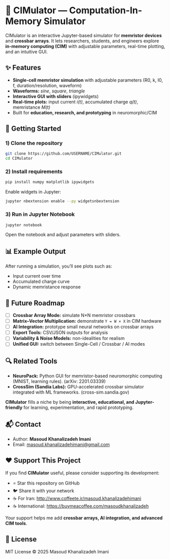 # 🧠 CIMulator — Computation-In-Memory Simulator

CIMulator is an interactive Jupyter-based simulator for **memristor devices** and **crossbar arrays**. It lets researchers, students, and engineers explore **in-memory computing (CIM)** with adjustable parameters, real-time plotting, and an intuitive GUI.

## ✨ Features

- **Single-cell memristor simulation** with adjustable parameters (R0, k, I0, f, duration/resolution, waveform)
- **Waveforms:** *sine*, *square*, *triangle*
- **Interactive GUI with sliders** (ipywidgets)
- **Real-time plots:** input current *i(t)*, accumulated charge *q(t)*, memristance *M(t)*
- Built for **education, research, and prototyping** in neuromorphic/CIM

## 🚀 Getting Started

### 1) Clone the repository

```bash
git clone https://github.com/USERNAME/CIMulator.git
cd CIMulator
```

### 2) Install requirements

```bash
pip install numpy matplotlib ipywidgets
```

Enable widgets in Jupyter:

```bash
jupyter nbextension enable --py widgetsnbextension
```

### 3) Run in Jupyter Notebook

```bash
jupyter notebook
```

Open the notebook and adjust parameters with sliders.

## 📊 Example Output

After running a simulation, you’ll see plots such as:
- Input current over time
- Accumulated charge curve
- Dynamic memristance response

## 🧩 Future Roadmap

- [ ] **Crossbar Array Mode:** simulate N×N memristor crossbars  
- [ ] **Matrix–Vector Multiplication:** demonstrate `Y = W × X` in CIM hardware  
- [ ] **AI Integration:** prototype small neural networks on crossbar arrays  
- [ ] **Export Tools:** CSV/JSON outputs for analysis  
- [ ] **Variability & Noise Models:** non-idealities for realism  
- [ ] **Unified GUI:** switch between Single-Cell / Crossbar / AI modes

## 🔍 Related Tools

- **NeuroPack:** Python GUI for memristor-based neuromorphic computing (MNIST, learning rules). (arXiv: 2201.03339)  
- **CrossSim (Sandia Labs):** GPU-accelerated crossbar simulator integrated with ML frameworks. (cross-sim.sandia.gov)

**CIMulator** fills a niche by being **interactive, educational, and Jupyter-friendly** for learning, experimentation, and rapid prototyping.

## 📬 Contact

- Author: **Masoud Khanalizadeh Imani**  
- Email: masoud.khanalizadehimani@gmail.com

## ❤️ Support This Project

If you find **CIMulator** useful, please consider supporting its development:

- ⭐ Star this repository on GitHub  
- 🐦 Share it with your network  
- ☕ For Iran: http://www.coffeete.ir/masoud.khanalizadehimani  
- ☕ International: https://buymeacoffee.com/masoudkhanalizadeh

Your support helps me add **crossbar arrays, AI integration, and advanced CIM tools**.

## 📝 License

MIT License © 2025 Masoud Khanalizadeh Imani

